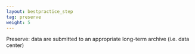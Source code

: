 ```yaml
---
layout: bestpractice_step
tag: preserve
weight: 5
---
```


Preserve: data are submitted to an appropriate long-term archive (i.e. data center)

